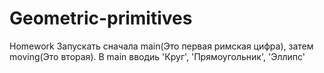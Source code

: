 # Geometric-primitives
Homework
Запускать сначала main(Это первая римская цифра), затем moving(Это вторая).
В main вводиь 'Круг', 'Прямоугольник', 'Эллипс'
